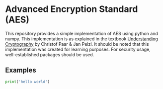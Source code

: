 # Advanced Encryption Standard (AES)

This repository provides a simple implementation of AES using python and numpy. This implementation is as explained in the textbook [Understanding Cryptography](https://doi.org/10.1007/978-3-642-04101-3) by Christof Paar & Jan Pelzl. It should be noted that this implementation was created for learning purposes. For security usage, well-established packages should be used.

## Examples

```Python
print('hello world')
```
